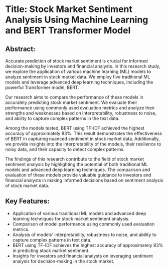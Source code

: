 # Title: Stock Market Sentiment Analysis Using Machine Learning and BERT Transformer Model

## Abstract:

Accurate prediction of stock market sentiment is crucial for informed decision-making by investors and financial analysts. In this research study, we explore the application of various machine learning (ML) models to analyze sentiment in stock market data. We employ five traditional ML models and leverage advanced deep learning techniques, including the powerful Transformer model, BERT.

Our research aims to compare the performance of these models in accurately predicting stock market sentiment. We evaluate their performance using commonly used evaluation metrics and analyze their strengths and weaknesses based on interpretability, robustness to noise, and ability to capture complex patterns in the text data.

Among the models tested, BERT using TF-IDF achieved the highest accuracy of approximately 83%. This result demonstrates the effectiveness of BERT in capturing nuanced sentiment in stock market data. Additionally, we provide insights into the interpretability of the models, their resilience to noisy data, and their capacity to detect complex patterns.

The findings of this research contribute to the field of stock market sentiment analysis by highlighting the potential of both traditional ML models and advanced deep learning techniques. The comparison and evaluation of these models provide valuable guidance to investors and financial analysts in making informed decisions based on sentiment analysis of stock market data.

## Key Features:
- Application of various traditional ML models and advanced deep learning techniques for stock market sentiment analysis.
- Comparison of model performance using commonly used evaluation metrics.
- Analysis of models' interpretability, robustness to noise, and ability to capture complex patterns in text data.
- BERT using TF-IDF achieves the highest accuracy of approximately 83% in predicting stock market sentiment.
- Insights for investors and financial analysts on leveraging sentiment analysis for decision-making in the stock market.
